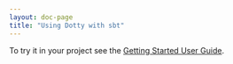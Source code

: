 ```yaml
---
layout: doc-page
title: "Using Dotty with sbt"
---
```


To try it in your project see the [Getting Started User Guide](https://dotty.epfl.ch/docs/usage/getting-started.html).
